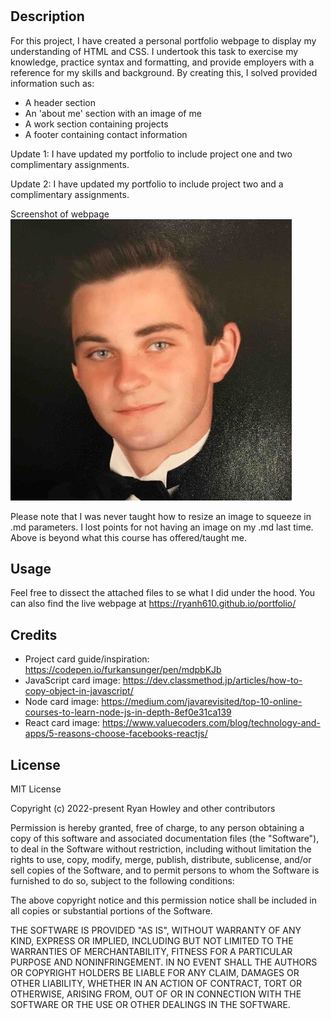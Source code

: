 # <Portfolio>

## Description

For this project, I have created a personal portfolio webpage to display my understanding of HTML and CSS. I undertook this task to exercise my knowledge, practice syntax and formatting, and provide employers with a reference for my skills and background. By creating this, I solved provided information such as:
- A header section
- An 'about me' section with an image of me
- A work section containing projects
- A footer containing contact information

Update 1: I have updated my portfolio to include project one and two complimentary assignments.

Update 2: I have updated my portfolio to include project two and a complimentary assignments.

Screenshot of webpage
![Full-screen screenshot](./assets/images/portrait.jpg "2560x1440 render of webpage")

Please note that I was never taught how to resize an image to squeeze in .md parameters. I lost points for not having an image on my .md last time. Above is beyond what this course has offered/taught me.

## Usage

Feel free to dissect the attached files to se what I did under the hood. You can also find the live webpage at https://ryanh610.github.io/portfolio/

## Credits

- Project card guide/inspiration: https://codepen.io/furkansunger/pen/mdpbKJb
- JavaScript card image: https://dev.classmethod.jp/articles/how-to-copy-object-in-javascript/
- Node card image: https://medium.com/javarevisited/top-10-online-courses-to-learn-node-js-in-depth-8ef0e31ca139
- React card image: https://www.valuecoders.com/blog/technology-and-apps/5-reasons-choose-facebooks-reactjs/

## License

MIT License

Copyright (c) 2022-present Ryan Howley and other contributors

Permission is hereby granted, free of charge, to any person obtaining
a copy of this software and associated documentation files (the
"Software"), to deal in the Software without restriction, including
without limitation the rights to use, copy, modify, merge, publish,
distribute, sublicense, and/or sell copies of the Software, and to
permit persons to whom the Software is furnished to do so, subject to
the following conditions:

The above copyright notice and this permission notice shall be
included in all copies or substantial portions of the Software.

THE SOFTWARE IS PROVIDED "AS IS", WITHOUT WARRANTY OF ANY KIND,
EXPRESS OR IMPLIED, INCLUDING BUT NOT LIMITED TO THE WARRANTIES OF
MERCHANTABILITY, FITNESS FOR A PARTICULAR PURPOSE AND
NONINFRINGEMENT. IN NO EVENT SHALL THE AUTHORS OR COPYRIGHT HOLDERS BE
LIABLE FOR ANY CLAIM, DAMAGES OR OTHER LIABILITY, WHETHER IN AN ACTION
OF CONTRACT, TORT OR OTHERWISE, ARISING FROM, OUT OF OR IN CONNECTION
WITH THE SOFTWARE OR THE USE OR OTHER DEALINGS IN THE SOFTWARE.
